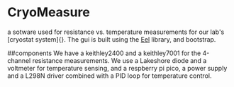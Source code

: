 # CryoMeasure
a sotware used for resistance vs. temperature measurements for our lab's [cryostat system]{}.
The gui is built using the [Eel](https://github.com/ChrisKnott/Eel) library, and bootstrap.

##components
We have a keithley2400 and a keithley7001 for the 4-channel resistance measurements.
We use a Lakeshore diode and a voltmeter for temperature sensing,
and a respberry pi pico, a power supply and a L298N driver combined with a PID loop for temperature control.

